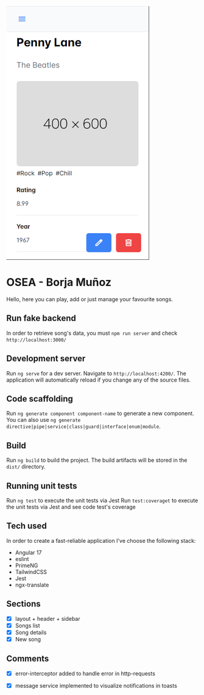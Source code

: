 ![Alt text](src/assets/images/dash.png "Title")

# OSEA - Borja Muñoz

Hello, here you can play, add or just manage your favourite songs.

## Run fake backend
In order to retrieve song's data, you must `npm run server` and check `http://localhost:3000/`

## Development server

Run `ng serve` for a dev server. Navigate to `http://localhost:4200/`. The application will automatically reload if you change any of the source files.

## Code scaffolding

Run `ng generate component component-name` to generate a new component. You can also use `ng generate directive|pipe|service|class|guard|interface|enum|module`.

## Build

Run `ng build` to build the project. The build artifacts will be stored in the `dist/` directory.

## Running unit tests

Run `ng test` to execute the unit tests via Jest
Run `test:coveraget` to execute the unit tests via Jest and see code test's coverage


## Tech used

In order to create a fast-reliable application I've choose the following stack:

- Angular 17
- eslint
- PrimeNG
- TailwindCSS
- Jest
- ngx-translate

## Sections

- [x] layout + header + sidebar
- [x] Songs list
- [x] Song details
- [x] New song

## Comments
- [x] error-interceptor added to handle error  in http-requests
- [x] message service implemented to visualize notifications in toasts

